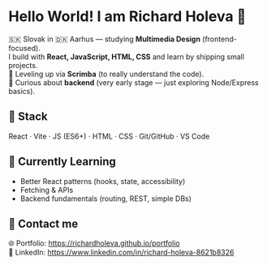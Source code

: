 # Hello World! I am Richard Holeva 👋

🇸🇰 Slovak in 🇩🇰 Aarhus — studying **Multimedia Design** (frontend-focused).  
I build with **React, JavaScript, HTML, CSS** and learn by shipping small projects.  
🧠 Leveling up via **Scrimba** (to really understand the code).  
🛜 Curious about **backend** (very early stage — just exploring Node/Express basics).

## 🧰 Stack
React · Vite · JS (ES6+) · HTML · CSS · Git/GitHub · VS Code

## 🌱 Currently Learning
- Better React patterns (hooks, state, accessibility)  
- Fetching & APIs  
- Backend fundamentals (routing, REST, simple DBs)

## 🔗 Contact me
🌐 Portfolio: https://richardholeva.github.io/portfolio  
💼 LinkedIn: https://www.linkedin.com/in/richard-holeva-8621b8326
